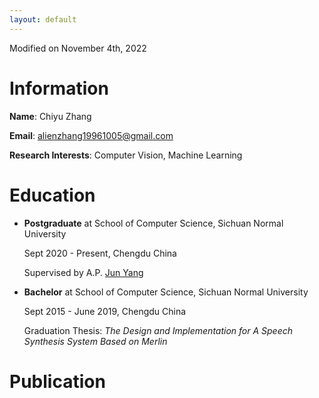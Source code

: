 ```yaml
---
layout: default
---
```


Modified on November 4th, 2022



# Information

**Name**: Chiyu Zhang

**Email**: alienzhang19961005@gmail.com

**Research Interests**: Computer Vision, Machine Learning



# Education

- **Postgraduate** at School of Computer Science, Sichuan Normal University

  Sept 2020 - Present, Chengdu China

  Supervised by A.P. [Jun Yang](https://dblp.org/pid/181/2799-25.html)

- **Bachelor** at School of Computer Science, Sichuan Normal University

  Sept 2015 - June 2019, Chengdu China

  Graduation Thesis: _The Design and Implementation for A Speech Synthesis System Based on Merlin_



# Publication

